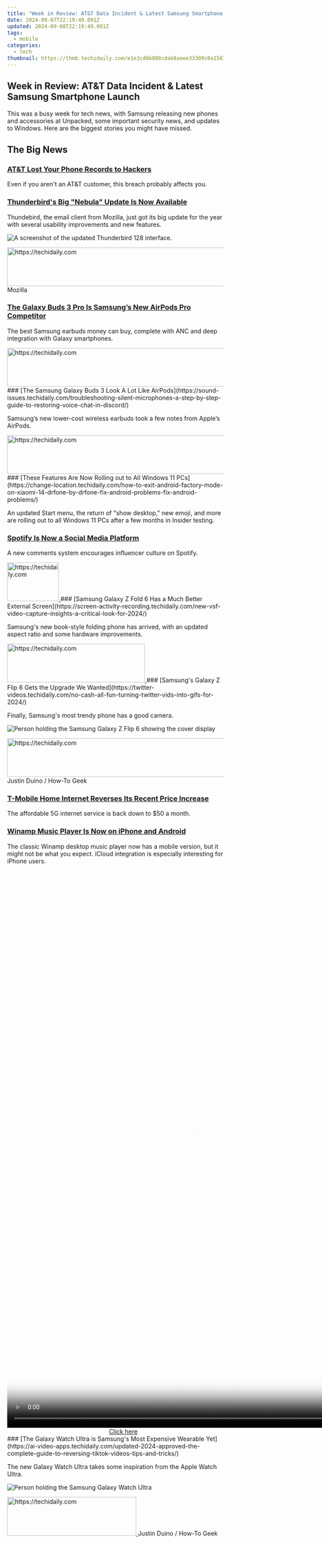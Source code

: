 ```yaml
---
title: "Week in Review: AT&T Data Incident & Latest Samsung Smartphone Launch"
date: 2024-09-07T22:19:49.091Z
updated: 2024-09-08T22:19:49.091Z
tags:
  - mobile
categories:
  - tech
thumbnail: https://thmb.techidaily.com/e1e3cd6b008cdab8aeee33309c0a15674cf83671f125b94d0f79189ce7d24b4f.jpg
---
```


## Week in Review: AT&T Data Incident & Latest Samsung Smartphone Launch

This was a busy week for tech news, with Samsung releasing new phones and accessories at Unpacked, some important security news, and updates to Windows. Here are the biggest stories you might have missed.

##  The Big News

### [AT&T Lost Your Phone Records to Hackers](https://ai-vdieo-software.techidaily.com/in-2024-best-adobe-premiere-elements-replacements-for-video-editing/) 

 Even if you aren't an AT&T customer, this breach probably affects you.

### [Thunderbird's Big "Nebula" Update Is Now Available](https://win-dash.techidaily.com/fresh-release-enhanced-biometric-drivers-for-seamless-windows-integration/) 

 Thundebird, the email client from Mozilla, just got its big update for the year with several usability improvements and new features.

![A screenshot of the updated Thunderbird 128 interface.](https://static1.howtogeekimages.com/wordpress/wp-content/uploads/2024/07/23.jpg) 

<!-- affiliate ads begin -->
<a href="https://appsumo.8odi.net/c/5597632/2118315/7443" target="_top" id="2118315">
  <img src="//a.impactradius-go.com/display-ad/7443-2118315" border="0" alt="https://techidaily.com" width="728" height="90"/>
</a>
<img height="0" width="0" src="https://appsumo.8odi.net/i/5597632/2118315/7443" style="position:absolute;visibility:hidden;" border="0" />
<!-- affiliate ads end -->
Mozilla

### [The Galaxy Buds 3 Pro Is Samsung’s New AirPods Pro Competitor](https://iphone-unlock.techidaily.com/in-2024-how-to-unlock-apple-iphone-15-pro-without-passcode-or-face-id-drfone-by-drfone-ios/) 

 The best Samsung earbuds money can buy, complete with ANC and deep integration with Galaxy smartphones.

<!-- affiliate ads begin -->
<a href="https://appsumo.8odi.net/c/5597632/2130870/7443" target="_top" id="2130870">
  <img src="//a.impactradius-go.com/display-ad/7443-2130870" border="0" alt="https://techidaily.com" width="728" height="90"/>
</a>
<img height="0" width="0" src="https://appsumo.8odi.net/i/5597632/2130870/7443" style="position:absolute;visibility:hidden;" border="0" />
<!-- affiliate ads end -->
### [The Samsung Galaxy Buds 3 Look A Lot Like AirPods](https://sound-issues.techidaily.com/troubleshooting-silent-microphones-a-step-by-step-guide-to-restoring-voice-chat-in-discord/) 

 Samsung’s new lower-cost wireless earbuds took a few notes from Apple’s AirPods.

<!-- affiliate ads begin -->
<a href="https://ephamedtechinc.pxf.io/c/5597632/2136625/26400" target="_top" id="2136625">
  <img src="//a.impactradius-go.com/display-ad/26400-2136625" border="0" alt="https://techidaily.com" width="728" height="90"/>
</a>
<img height="0" width="0" src="https://ephamedtechinc.pxf.io/i/5597632/2136625/26400" style="position:absolute;visibility:hidden;" border="0" />
<!-- affiliate ads end -->
### [These Features Are Now Rolling out to All Windows 11 PCs](https://change-location.techidaily.com/how-to-exit-android-factory-mode-on-xiaomi-14-drfone-by-drfone-fix-android-problems-fix-android-problems/) 

 An updated Start menu, the return of "show desktop," new emoji, and more are rolling out to all Windows 11 PCs after a few months in Insider testing.

### [Spotify Is Now a Social Media Platform](https://apple-account.techidaily.com/how-to-change-credit-card-from-your-iphone-se-2020-apple-id-and-apple-pay-by-drfone-ios/) 

 A new comments system encourages influencer culture on Spotify.

<!-- affiliate ads begin -->
<a href="https://25home.pxf.io/c/5597632/2123466/16836" target="_top" id="2123466">
  <img src="//a.impactradius-go.com/display-ad/16836-2123466" border="0" alt="https://techidaily.com" width="120" height="90"/>
</a>
<img height="0" width="0" src="https://25home.pxf.io/i/5597632/2123466/16836" style="position:absolute;visibility:hidden;" border="0" />
<!-- affiliate ads end -->
### [Samsung Galaxy Z Fold 6 Has a Much Better External Screen](https://screen-activity-recording.techidaily.com/new-vsf-video-capture-insights-a-critical-look-for-2024/) 

 Samsung's new book-style folding phone has arrived, with an updated aspect ratio and some hardware improvements.

<!-- affiliate ads begin -->
<a href="https://wigfever.sjv.io/c/5597632/2014848/22899" target="_top" id="2014848">
  <img src="//a.impactradius-go.com/display-ad/22899-2014848" border="0" alt="https://techidaily.com" width="320" height="90"/>
</a>
<img height="0" width="0" src="https://wigfever.sjv.io/i/5597632/2014848/22899" style="position:absolute;visibility:hidden;" border="0" />
<!-- affiliate ads end -->
### [Samsung's Galaxy Z Flip 6 Gets the Upgrade We Wanted](https://twitter-videos.techidaily.com/no-cash-all-fun-turning-twitter-vids-into-gifs-for-2024/) 

 Finally, Samsung's most trendy phone has a good camera.

![Person holding the Samsung Galaxy Z Flip 6 showing the cover display](https://static1.howtogeekimages.com/wordpress/wp-content/uploads/wm/2024/07/person-holding-the-samsung-galaxy-z-flip-6-showing-the-cover-display.jpg) 

<!-- affiliate ads begin -->
<a href="https://unicoeye.pxf.io/c/5597632/2134236/18498" target="_top" id="2134236">
  <img src="//a.impactradius-go.com/display-ad/18498-2134236" border="0" alt="https://techidaily.com" width="728" height="90"/>
</a>
<img height="0" width="0" src="https://unicoeye.pxf.io/i/5597632/2134236/18498" style="position:absolute;visibility:hidden;" border="0" />
<!-- affiliate ads end -->
Justin Duino / How-To Geek

### [T-Mobile Home Internet Reverses Its Recent Price Increase](https://buynow-info.techidaily.com/the-epicurean-pandemonium-of-overcooked-2-demystified-in-our-latest-review/) 

 The affordable 5G internet service is back down to $50 a month.

### [Winamp Music Player Is Now on iPhone and Android](https://facebook.techidaily.com/broaden-your-reach-upload-fb-material-to-popular-app-platforms-now/) 

 The classic Winamp desktop music player now has a mobile version, but it might not be what you expect. iCloud integration is especially interesting for iPhone users.

<!-- affiliate ads begin -->
<span id="1793213">
					<video width="864" height="1296" style="cursor:pointer"
           poster="//a.impactradius-go.com/display-clicktoplayimage/1793213.png"
           onclick="if(!this.playClicked){this.play();this.setAttribute('controls',true);this.playClicked=true;}">
	   <source src="//a.impactradius-go.com/display-ad/19135-1793213">
	   <img src="//a.impactradius-go.com/display-clicktoplayimage/1793213.png" style="border: none; height: 100%; width: 100%; object-fit: contain">
	</video>
	<div style="width:540px;text-align:center"><a href="javascript:window.open(decodeURIComponent('https%3A%2F%2Ftinyland.pxf.io%2Fc%2F5597632%2F1793213%2F19135'), '_blank');void(0);">Click here</a></div>
</span>
<img height="0" width="0" src="https://imp.pxf.io/i/5597632/1793213/19135" style="position:absolute;visibility:hidden;" border="0" />
<!-- affiliate ads end -->
### [The Galaxy Watch Ultra is Samsung's Most Expensive Wearable Yet](https://ai-video-apps.techidaily.com/updated-2024-approved-the-complete-guide-to-reversing-tiktok-videos-tips-and-tricks/) 

 The new Galaxy Watch Ultra takes some inspiration from the Apple Watch Ultra.

![Person holding the Samsung Galaxy Watch Ultra](https://static1.howtogeekimages.com/wordpress/wp-content/uploads/wm/2024/07/person-holding-the-samsung-galaxy-watch-ultra.jpg) 

<!-- affiliate ads begin -->
<a href="https://25home.pxf.io/c/5597632/2123477/16836" target="_top" id="2123477">
  <img src="//a.impactradius-go.com/display-ad/16836-2123477" border="0" alt="https://techidaily.com" width="300" height="90"/>
</a>
<img height="0" width="0" src="https://25home.pxf.io/i/5597632/2123477/16836" style="position:absolute;visibility:hidden;" border="0" />
<!-- affiliate ads end -->
Justin Duino / How-To Geek

<!-- affiliate ads begin -->
<span id="1495277">
					<video width="1536" height="864" style="cursor:pointer"
           poster="//a.impactradius-go.com/display-clicktoplayimage/1495277.png"
           onclick="if(!this.playClicked){this.play();this.setAttribute('controls',true);this.playClicked=true;}">
	   <source src="//a.impactradius-go.com/display-ad/17189-1495277">
	   <img src="//a.impactradius-go.com/display-clicktoplayimage/1495277.png" style="border: none; height: 100%; width: 100%; object-fit: contain">
	</video>
	<div style="width:960px;text-align:center"><a href="javascript:window.open(decodeURIComponent('https%3A%2F%2Ffunwhole.sjv.io%2Fc%2F5597632%2F1495277%2F17189'), '_blank');void(0);">Click here</a></div>
</span>
<img height="0" width="0" src="https://imp.pxf.io/i/5597632/1495277/17189" style="position:absolute;visibility:hidden;" border="0" />
<!-- affiliate ads end -->
### [Samsung's Galaxy Watch 7 is Finally Here](https://location-social.techidaily.com/in-2024-how-to-pause-life360-location-sharing-for-oppo-reno-9a-drfone-by-drfone-virtual-android/) 

 Samsung’s new regular smartwatch has new internal hardware and the same circular screen.

### [Microsoft Overhauls Game Pass With Higher Prices and New “Standard” Plan](https://howto.techidaily.com/tecno-pova-5-pro-camera-not-working-unexpected-error-fix-it-now-drfone-by-drfone-fix-android-problems-fix-android-problems/) 

 The console-only Game Pass is being replaced with a different "Standard" plan, and pricing is changing.

### [ASUS' Newest NUC Tiny PCs Are Really Powerful](https://fake-location.techidaily.com/the-best-8-vpn-hardware-devices-reviewed-on-samsung-galaxy-a54-5g-drfone-by-drfone-virtual-android/) 

 The new ASUS NUC 14 Pro and NUC 14 Pro+ are great options for a compact desktop PC.

<ins class="adsbygoogle"
     style="display:block"
     data-ad-format="autorelaxed"
     data-ad-client="ca-pub-7571918770474297"
     data-ad-slot="1223367746"></ins>



<ins class="adsbygoogle"
     style="display:block"
     data-ad-client="ca-pub-7571918770474297"
     data-ad-slot="8358498916"
     data-ad-format="auto"
     data-full-width-responsive="true"></ins>

<span class="atpl-alsoreadstyle">Also read:</span>
<div><ul>
<li><a href="https://youtube-blog.techidaily.com/n-2024-top-choice-for-capturing-quality-content-on-youtube/"><u>[New] In 2024, Top Choice for Capturing Quality Content on YouTube</u></a></li>
<li><a href="https://some-skills.techidaily.com/new-the-gopro-hero-series-comparison/"><u>[New] The GoPro Hero Series Comparison</u></a></li>
<li><a href="https://some-skills.techidaily.com/new-the-pinnacle-of-scripts-across-the-cinematic-universes-sections/"><u>[New] The Pinnacle of Scripts Across the Cinematic Universe's Sections</u></a></li>
<li><a href="https://some-skills.techidaily.com/new-the-ultimate-2024-vista-into-vivacuts-video-editing-world/"><u>[New] The Ultimate 2024 Vista Into VivaCut's Video Editing World</u></a></li>
<li><a href="https://some-skills.techidaily.com/new-the-ultimate-compilation-of-top-sky-hd-sites/"><u>[New] The Ultimate Compilation of Top Sky HD Sites</u></a></li>
<li><a href="https://some-skills.techidaily.com/new-the-ultimate-guide-to-metaverse-laughter/"><u>[New] The Ultimate Guide to Metaverse Laughter</u></a></li>
<li><a href="https://some-skills.techidaily.com/new-the-ultimate-list-of-viral-stock-images-and-stories/"><u>[New] The Ultimate List of Viral Stock Images & Stories</u></a></li>
<li><a href="https://some-skills.techidaily.com/new-total-gigabytes-for-an-entirety-of-daily-films/"><u>[New] Total Gigabytes for an Entirety of Daily Films</u></a></li>
<li><a href="https://some-skills.techidaily.com/new-unleash-the-potential-of-pip-in-microsoft-edge-browser/"><u>[New] Unleash the Potential of PIP in Microsoft Edge Browser</u></a></li>
<li><a href="https://some-skills.techidaily.com/new-updated-query-catalog-to-connect-with-podcast-loyalists/"><u>[New] Updated Query Catalog to Connect with Podcast Loyalists</u></a></li>
<li><a href="https://extra-hints.techidaily.com/updated-beyond-the-bubble-leading-android-and-ios-video-sharing-apps/"><u>[Updated] Beyond the Bubble  Leading Android and iOS Video Sharing Apps</u></a></li>
<li><a href="https://instagram-video-recordings.techidaily.com/updated-in-2024-elevate-your-videography-with-top-instagram-techniques/"><u>[Updated] In 2024, Elevate Your Videography with Top Instagram Techniques</u></a></li>
<li><a href="https://some-skills.techidaily.com/updated-iphones-secret-to-quick-cost-free-red-eye-removal-revealed/"><u>[Updated] IPhone's Secret to Quick, Cost-Free Red-Eye Removal Revealed</u></a></li>
<li><a href="https://extra-approaches.techidaily.com/updated-master-the-spectrum-advanced-hdr-tips-for-lightroom-pro/"><u>[Updated] Master the Spectrum  Advanced HDR Tips for Lightroom Pro</u></a></li>
<li><a href="https://instagram-video-files.techidaily.com/updated-mastering-instagram-incorporating-music-in-videos-and-stories-for-2024/"><u>[Updated] Mastering Instagram  Incorporating Music in Videos & Stories for 2024</u></a></li>
<li><a href="https://some-skills.techidaily.com/updated-the-quick-convert-guide-transforming-gifs-into-telegram-and-whatsapp-emojis/"><u>[Updated] The Quick-Convert Guide  Transforming Gifs Into Telegram and WhatsApp Emojis</u></a></li>
<li><a href="https://some-skills.techidaily.com/updated-timeless-classics-most-iconic-anime-openers/"><u>[Updated] Timeless Classics  Most Iconic Anime Openers</u></a></li>
<li><a href="https://some-skills.techidaily.com/updated-unleash-the-viral-potential-of-your-instagram-unboxing-content/"><u>[Updated] Unleash the Viral Potential of Your Instagram Unboxing Content</u></a></li>
<li><a href="https://fox-boxes.techidaily.com/2024-approved-a-comprehensive-introduction-to-quantum-hdr-principles/"><u>2024 Approved  A Comprehensive Introduction to Quantum HDR Principles</u></a></li>
<li><a href="https://fox-info.techidaily.com/2024-approved-key-players-in-top-6-4k-youtube-to-mp3-conversion-software/"><u>2024 Approved  Key Players in Top 6 4K YouTube-to-MP3 Conversion Software</u></a></li>
<li><a href="https://instagram-video-files.techidaily.com/2024-approved-mastering-instagram-videos-direct-and-alternative-saves/"><u>2024 Approved  Mastering Instagram Videos  Direct & Alternative Saves</u></a></li>
<li><a href="https://some-skills.techidaily.com/2024-approved-the-sound-of-success-audio-recording-guide/"><u>2024 Approved  The Sound of Success  Audio Recording Guide</u></a></li>
<li><a href="https://some-skills.techidaily.com/2024-approved-the-swift-students-guide-to-bypassing-edgenuity-videos/"><u>2024 Approved  The Swift Student's Guide to Bypassing Edgenuity Videos</u></a></li>
<li><a href="https://some-skills.techidaily.com/2024-approved-the-ultimate-guide-to-import-photos-and-videos-into-windows-10/"><u>2024 Approved  The Ultimate Guide to Import  Photos & Videos Into Windows 10</u></a></li>
<li><a href="https://some-skills.techidaily.com/2024-approved-transform-your-flip-to-flash-with-android/"><u>2024 Approved  Transform Your Flip to Flash with Android</u></a></li>
<li><a href="https://some-skills.techidaily.com/2024-approved-unveiling-the-art-of-podcast-storytelling-expert-tips-plus-10plus-sample-scripts/"><u>2024 Approved  Unveiling the Art of Podcast Storytelling  Expert Tips + 10+ Sample Scripts</u></a></li>
<li><a href="https://buynow-info.techidaily.com/are-wireless-mesh-systems-the-future-of-connectivity/"><u>Are Wireless Mesh Systems the Future of Connectivity?</u></a></li>
<li><a href="https://instagram-video-recordings.techidaily.com/elevating-your-visual-storytelling-techniques-and-strategies-for-shooting-compelling-slow-motion-content-for-instagram/"><u>Elevating Your Visual Storytelling  Techniques and Strategies for Shooting Compelling Slow Motion Content for Instagram</u></a></li>
<li><a href="https://change-location.techidaily.com/how-to-exit-android-factory-mode-on-vivo-t2x-5g-drfone-by-drfone-fix-android-problems-fix-android-problems/"><u>How to Exit Android Factory Mode On Vivo T2x 5G? | Dr.fone</u></a></li>
<li><a href="https://apple-account.techidaily.com/in-2024-everything-to-know-about-apple-id-password-requirements-for-apple-iphone-12-mini-by-drfone-ios/"><u>In 2024, Everything To Know About Apple ID Password Requirements For Apple iPhone 12 mini</u></a></li>
<li><a href="https://some-skills.techidaily.com/in-2024-maximizing-b-roll-effective-techniques-for-enhancing-videos/"><u>In 2024, Maximizing B-Roll  Effective Techniques for Enhancing Videos</u></a></li>
<li><a href="https://some-skills.techidaily.com/in-2024-the-hasty-photographers-guide-to-google-collage-magic/"><u>In 2024, The Hasty Photographer's Guide to Google Collage Magic</u></a></li>
<li><a href="https://some-skills.techidaily.com/in-2024-transformative-photos-lightroom-techniques-for-stunning-hdr/"><u>In 2024, Transformative Photos  Lightroom Techniques for Stunning HDR</u></a></li>
<li><a href="https://some-skills.techidaily.com/in-2024-transforming-patient-reach-top-fb-med-ad-tactics/"><u>In 2024, Transforming Patient Reach  Top FB Med Ad Tactics</u></a></li>
<li><a href="https://some-skills.techidaily.com/in-2024-ultimate-budget-friendly-gopro-adds/"><u>In 2024, Ultimate Budget-Friendly GoPro Adds</u></a></li>
<li><a href="https://some-skills.techidaily.com/in-2024-unleash-creativity-a-deep-dive-into-metaverse-meme-culture/"><u>In 2024, Unleash Creativity  A Deep Dive Into Metaverse Meme Culture</u></a></li>
<li><a href="https://some-skills.techidaily.com/in-2024-unleashing-creativity-with-captivating-image-assemblies/"><u>In 2024, Unleashing Creativity with Captivating Image Assemblies</u></a></li>
<li><a href="https://some-skills.techidaily.com/in-2024-unveiling-this-years-prime-pc-vr-tech/"><u>In 2024, Unveiling This Year's Prime PC VR Tech</u></a></li>
<li><a href="https://location-social.techidaily.com/set-your-preferred-job-location-on-linkedin-app-of-your-apple-iphone-15-pro-max-drfone-by-drfone-virtual-ios/"><u>Set Your Preferred Job Location on LinkedIn App of your Apple iPhone 15 Pro Max | Dr.fone</u></a></li>
<li><a href="https://buynow-tips.techidaily.com/sony-playstation-cuisine-savoring-technological-advancements-in-ps5-console/"><u>Sony PlayStation Cuisine: Savoring Technological Advancements in PS5 Console</u></a></li>
<li><a href="https://some-skills.techidaily.com/the-comprehensive-guide-to-superior-recordings-in-audacity-for-2024/"><u>The Comprehensive Guide to Superior Recordings in Audacity for 2024</u></a></li>
<li><a href="https://some-skills.techidaily.com/the-ultimate-guide-to-android-photo-enhancement-5-top-apps-for-2024/"><u>The Ultimate Guide to Android Photo Enhancement  5 Top Apps for 2024</u></a></li>
<li><a href="https://some-skills.techidaily.com/the-ultimate-guide-to-avoiding-fees-in-fcp-for-2024/"><u>The Ultimate Guide to Avoiding Fees in FCP for 2024</u></a></li>
<li><a href="https://sim-unlock.techidaily.com/tips-and-tricks-to-tell-if-your-apple-iphone-7-plus-is-unlocked-by-drfone-ios/"><u>Tips And Tricks To Tell if Your Apple iPhone 7 Plus Is Unlocked</u></a></li>
<li><a href="https://some-skills.techidaily.com/total-zen-closing-virtual-horizons-for-2024/"><u>Total Zen  Closing Virtual Horizons for 2024</u></a></li>
<li><a href="https://some-skills.techidaily.com/unbeatable-online-headline-builder-for-2024/"><u>Unbeatable Online Headline Builder for 2024</u></a></li>
<li><a href="https://some-skills.techidaily.com/understanding-the-edge-of-av1-in-video-encoding-for-2024/"><u>Understanding the Edge of AV1 in Video Encoding for 2024</u></a></li>
<li><a href="https://some-skills.techidaily.com/unlocking-growth-medical-ad-tricks-on-social-media-for-2024/"><u>Unlocking Growth  Medical Ad Tricks on Social Media for 2024</u></a></li>
<li><a href="https://some-skills.techidaily.com/unlocking-your-youtube-potential-through-brand-partnerships-for-2024/"><u>Unlocking Your YouTube Potential Through Brand Partnerships for 2024</u></a></li>
</ul></div>
